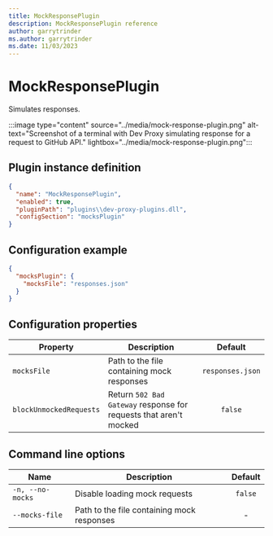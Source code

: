 ```yaml
---
title: MockResponsePlugin
description: MockResponsePlugin reference
author: garrytrinder
ms.author: garrytrinder
ms.date: 11/03/2023
---
```


# MockResponsePlugin

Simulates responses.

:::image type="content" source="../media/mock-response-plugin.png" alt-text="Screenshot of a terminal with Dev Proxy simulating response for a request to GitHub API." lightbox="../media/mock-response-plugin.png":::

## Plugin instance definition

```json
{
  "name": "MockResponsePlugin",
  "enabled": true,
  "pluginPath": "plugins\\dev-proxy-plugins.dll",
  "configSection": "mocksPlugin"
}
```

## Configuration example

```json
{
  "mocksPlugin": {
    "mocksFile": "responses.json"
  }
}
```

## Configuration properties

| Property              | Description                                                        |     Default      |
| --------------------- | ------------------------------------------------------------------ | :--------------: |
| `mocksFile`             | Path to the file containing mock responses                         | `responses.json` |
| `blockUnmockedRequests` | Return `502 Bad Gateway` response for requests that aren't mocked |     `false`      |

## Command line options

| Name             | Description                                | Default |
| ---------------- | ------------------------------------------ | :-----: |
| `-n, --no-mocks` | Disable loading mock requests              | `false` |
| `--mocks-file`   | Path to the file containing mock responses |    -    |
